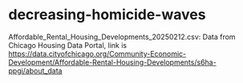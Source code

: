 # decreasing-homicide-waves

Affordable_Rental_Housing_Developments_20250212.csv: Data from Chicago Housing Data Portal, link is https://data.cityofchicago.org/Community-Economic-Development/Affordable-Rental-Housing-Developments/s6ha-ppgi/about_data
